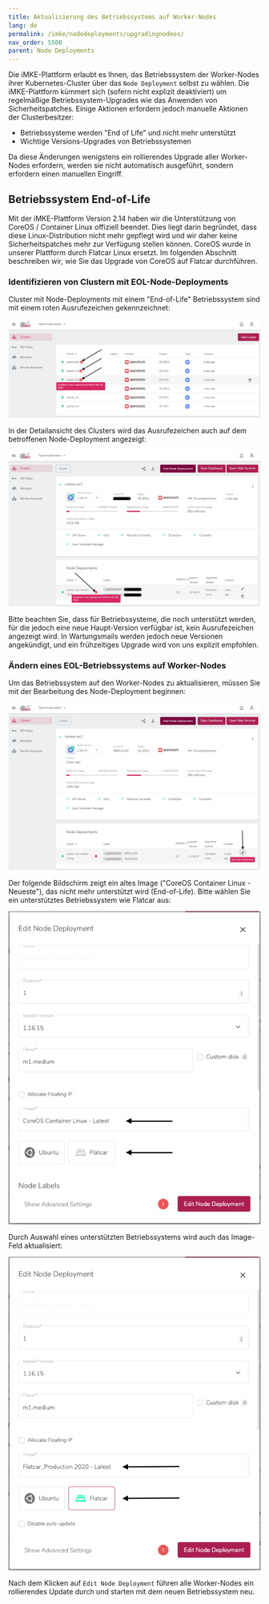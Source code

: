 ```yaml
---
title: Aktualisierung des Betriebssystems auf Worker-Nodes
lang: de
permalink: /imke/nodedeployments/upgradingnodeos/
nav_order: 5500
parent: Node Deployments
---
```


Die iMKE-Plattform erlaubt es Ihnen, das Betriebssystem der Worker-Nodes ihrer Kubernetes-Cluster über das `Node Deployment`
selbst zu wählen. Die iMKE-Plattform kümmert sich (sofern nicht explizit deaktiviert) um regelmäßige Betriebssystem-Upgrades wie das Anwenden von Sicherheitspatches. Einige Aktionen erfordern jedoch manuelle Aktionen der Clusterbesitzer:

- Betriebssysteme werden "End of Life" und nicht mehr unterstützt
- Wichtige Versions-Upgrades von Betriebssystemen

Da diese Änderungen wenigstens ein rollierendes Upgrade aller Worker-Nodes erfordern, werden sie nicht automatisch ausgeführt, sondern erfordern einen manuellen Eingriff.

## Betriebssystem End-of-Life

Mit der iMKE-Plattform Version 2.14 haben wir die Unterstützung von CoreOS / Container Linux offiziell beendet. Dies liegt darin
begründet, dass diese Linux-Distribution nicht mehr gepflegt wird und wir daher keine Sicherheitspatches mehr zur
Verfügung stellen können. CoreOS wurde in unserer Plattform durch Flatcar Linux ersetzt. Im folgenden Abschnitt beschreiben wir,
wie Sie das Upgrade von CoreOS auf Flatcar durchführen.

### Identifizieren von Clustern mit EOL-Node-Deployments

Cluster mit Node-Deployments mit einem "End-of-Life" Betriebssystem sind mit einem roten Ausrufezeichen gekennzeichnet:

![EOL Clusters](eol_clusters.png)

In der Detailansicht des Clusters wird das Ausrufezeichen auch auf dem betroffenen Node-Deployment angezeigt:

![EOL Nodedeployment](eol_nodedeployment.png)

Bitte beachten Sie, dass für Betriebssysteme, die noch unterstützt werden, für die jedoch eine neue Haupt-Version verfügbar ist,
kein Ausrufezeichen angezeigt wird. In Wartungsmails werden jedoch neue Versionen angekündigt, und ein frühzeitiges Upgrade wird
von uns explizit empfohlen.

### Ändern eines EOL-Betriebssystems auf Worker-Nodes

Um das Betriebssystem auf den Worker-Nodes zu aktualisieren, müssen Sie mit der Bearbeitung des Node-Deployment beginnen:

![Edit Node-Deployment](nodes_edit_1.png)

Der folgende Bildschirm zeigt ein altes Image ("CoreOS Container Linux - Neueste"), das nicht mehr unterstützt wird (End-of-Life).
Bitte wählen Sie ein unterstütztes Betriebssystem wie Flatcar aus:

![Choose OS](nodes_edit_2.png)

Durch Auswahl eines unterstützten Betriebssystems wird auch das Image-Feld aktualisiert:

![Finally](nodes_edit_3.png)

Nach dem Klicken auf `Edit Node Deployment` führen alle Worker-Nodes ein rollierendes Update durch und starten mit dem neuen
Betriebssystem neu.
